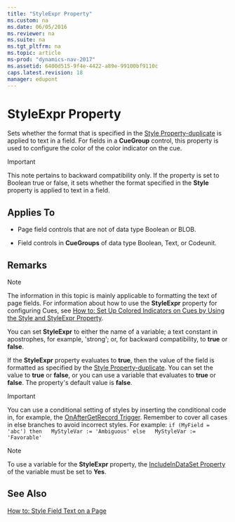 ```yaml
---
title: "StyleExpr Property"
ms.custom: na
ms.date: 06/05/2016
ms.reviewer: na
ms.suite: na
ms.tgt_pltfrm: na
ms.topic: article
ms-prod: "dynamics-nav-2017"
ms.assetid: 6400d515-9f4e-4422-a89e-99100bf9110c
caps.latest.revision: 18
manager: edupont
---
```

# StyleExpr Property
Sets whether the format that is specified in the [Style Property-duplicate](Style-Property-duplicate.md) is applied to text in a field. For fields in a **CueGroup** control, this property is used to configure the color of the color indicator on the cue.  
  
> [!IMPORTANT]  
>  This note pertains to backward compatibility only. If the property is set to Boolean true or false, it sets whether the format specified in the **Style** property is applied to text in a field.  
  
## Applies To  
  
-   Page field controls that are not of data type Boolean or BLOB.  
  
-   Field controls in **CueGroups** of data type Boolean, Text, or Codeunit.  
  
## Remarks  
  
> [!NOTE]  
>  The information in this topic is mainly applicable to formatting the text of page fields. For information about how to use the **StyleExpr** property for configuring Cues, see [How to: Set Up Colored Indicators on Cues by Using the Style and StyleExpr Property](How-to--Set-Up-Colored-Indicators-on-Cues-by-Using-the-Style-and-StyleExpr-Property.md).  
  
 You can set **StyleExpr** to either the name of a variable; a text constant in apostrophes, for example, 'strong'; or, for backward compatibility, to **true** or **false**.  
  
 If the **StyleExpr** property evaluates to **true**, then the value of the field is formatted as specified by the [Style Property-duplicate](Style-Property-duplicate.md). You can set the value to **true** or **false**, or you can use a variable that evaluates to **true** or **false**. The property's default value is **false**.  
  
> [!IMPORTANT]  
>  You can use a conditional setting of styles by inserting the conditional code in, for example, the [OnAfterGetRecord Trigger](OnAfterGetRecord-Trigger.md). Remember to cover all cases in else branches to avoid incorrect styles. For example: `if (MyField = 'abc') then   MyStyleVar := 'Ambiguous' else   MyStyleVar := 'Favorable'`  
  
> [!NOTE]  
>  To use a variable for the **StyleExpr** property, the [IncludeInDataSet Property](IncludeInDataSet-Property.md) of the variable must be set to **Yes**.  
  
## See Also  
 [How to: Style Field Text on a Page](How-to--Style-Field-Text-on-a-Page.md)